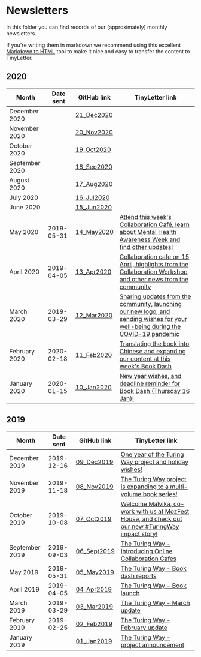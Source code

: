 # Newsletters

In this folder you can find records of our (approximately) monthly newsletters.

If you're writing them in markdown we recommend using this excellent [Markdown to HTML](https://www.browserling.com/tools/markdown-to-html) tool to make it nice and easy to transfer the content to TinyLetter.

## 2020

| Month | Date sent | GitHub link | TinyLetter link |
| ----- | --------- | ----------- | --------------- |
| December 2020 |  | [21_Dec2020](newsletter_21_Dec2020.md) | [](http://tinyletter.com/TuringWay/letters/xx) |
| November 2020 |  | [20_Nov2020](newsletter_20_Nov2020.md) | [](http://tinyletter.com/TuringWay/letters/xx) |
| October 2020 |  | [19_Oct2020](newsletter_19_Oct2020.md) | [](http://tinyletter.com/TuringWay/letters/xx) |
| September 2020 |  | [18_Sep2020](newsletter_18_Sep2020.md) | [](http://tinyletter.com/TuringWay/letters/xx) |
| August 2020 |  | [17_Aug2020](newsletter_17_Aug2020.md) | [](http://tinyletter.com/TuringWay/letters/xx) |
| July 2020 |  | [16_Jul2020](newsletter_16_Jul2020.md) | [](http://tinyletter.com/TuringWay/letters/xx) |
| June 2020 |  | [15_Jun2020](newsletter_15_Jun2020.md) | [](http://tinyletter.com/TuringWay/letters/xx) |
| May 2020 | 2019-05-31 | [14_May2020](newsletter_14_May2020.md) | [Attend this week's Collaboration Café, learn about Mental Health Awareness Week and find other updates!](http://tinyletter.com/TuringWay/letters/attend-this-week-s-collaboration-caf-learn-about-mental-health-awareness-week-and-find-other-updates) |
| April 2020 | 2019-04-05 | [13_Apr2020](newsletter_13_Apr2020.md) | [Collaboration cafe on 15 April, highlights from the Collaboration Workshop and other news from the community](http://tinyletter.com/TuringWay/letters/collaboration-cafe-on-15-april-highlights-from-the-collaboration-workshop-and-other-news-from-the-community) |
| March 2020 | 2019-03-29 | [12_Mar2020](newsletter_12_Mar2020.md) | [Sharing updates from the community, launching our new logo, and sending wishes for your well-being during the COVID-19 pandemic](http://tinyletter.com/TuringWay/letters/sharing-updates-from-the-community-launching-our-new-logo-and-sending-wishes-for-your-well-being-during-the-covid-19-pandemic) |
| February 2020 | 2020-02-18 | [11_Feb2020](newsletter_11_Feb2020.md) | [Translating the book into Chinese and expanding our content at this week's Book Dash](http://tinyletter.com/TuringWay/letters/translating-the-book-into-chinese-and-expanding-our-content-at-this-week-s-book-dash) |
| January 2020 |  2020-01-15  | [10_Jan2020](newsletter_10_Jan2020.md) | [New year wishes, and deadline reminder for Book Dash (Thursday 16 Jan)!](http://tinyletter.com/TuringWay/letters/new-year-wishes-and-deadline-reminder-for-book-dash-thursday-16-jan) |

## 2019

| Month | Date sent | GitHub link | TinyLetter link |
| ----- | --------- | ----------- | --------------- |
| December 2019 | 2019-12-16 | [09_Dec2019](newsletter_09_Dec2019.md) | [One year of the Turing Way project and holiday wishes!](https://tinyletter.com/TuringWay/letters/one-year-of-the-turing-way-project-and-holiday-wishes) |
| November 2019 | 2019-11-18 | [08_Nov2019](newsletter_08_Nov2019.md) | [The Turing Way project is expanding to a multi-volume book series!](http://tinyletter.com/TuringWay/letters/the-turing-way-project-is-expanding-to-a-multi-volume-book-series) |
| October 2019 | 2019-10-08 | [07_Oct2019](newsletter_07_Oct2019.md) | [Welcome Malvika, co-work with us at MozFest House, and check out our new #TuringWay impact story!](http://tinyletter.com/TuringWay/letters/welcome-malvika-co-work-with-us-at-mozfest-house-and-check-out-our-new-turingway-impact-story) |
| September 2019 | 2019-09-03 | [06_Sept2019](newsletter_05_May2019.md) | [The Turing Way - Introducing Online Collaboration Cafes](http://tinyletter.com/TuringWay/letters/the-turing-way-introducing-online-collaboration-cafe) |
| May 2019 | 2019-05-31 | [05_May2019](newsletter_05_May2019.md) | [The Turing Way - Book dash reports](http://tinyletter.com/TuringWay/letters/the-turing-way-book-dash-reports-1) |
| April 2019 | 2019-04-05 | [04_Apr2019](newsletter_04_Apr2019.md) | [The Turing Way - Book launch](http://tinyletter.com/TuringWay/letters/the-turing-way-book-launch) |
| March 2019 | 2019-03-29 | [03_Mar2019](newsletter_03_Mar2019.md) | [The Turing Way - March update](http://tinyletter.com/TuringWay/letters/the-turing-way-march-update) |
| February 2019 | 2019-02-25 | [02_Feb2019](newsletter_02_Feb2019.md) | [The Turing Way - February update](http://tinyletter.com/TuringWay/letters/the-turing-way-february-update) |
| January 2019 |    | [01_Jan2019](newsletter_01_Jan2019.md) | [The Turing Way - project announcement](https://tinyletter.com/TuringWay/letters/the-turing-way-project-announcement) |
